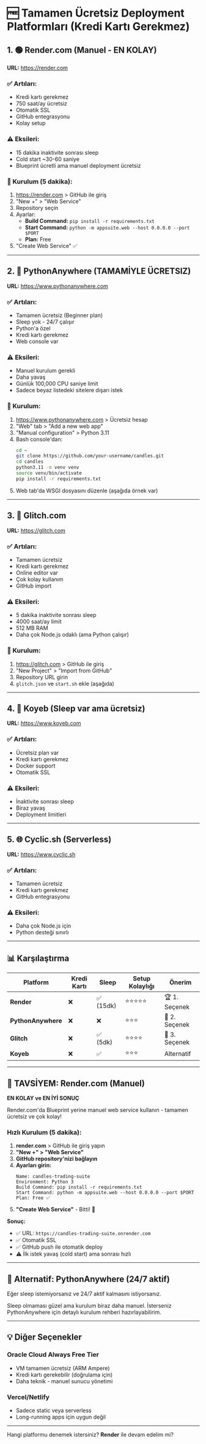 # 🆓 Tamamen Ücretsiz Deployment Platformları (Kredi Kartı Gerekmez)

## 1. 🟢 Render.com (Manuel - EN KOLAY)

**URL:** https://render.com

### ✅ Artıları:
- Kredi kartı gerekmez
- 750 saat/ay ücretsiz
- Otomatik SSL
- GitHub entegrasyonu
- Kolay setup

### ⚠️ Eksileri:
- 15 dakika inaktivite sonrası sleep
- Cold start ~30-60 saniye
- Blueprint ücretli ama manuel deployment ücretsiz

### 🚀 Kurulum (5 dakika):
1. https://render.com > GitHub ile giriş
2. "New +" > "Web Service"
3. Repository seçin
4. Ayarlar:
   - **Build Command:** `pip install -r requirements.txt`
   - **Start Command:** `python -m appsuite.web --host 0.0.0.0 --port $PORT`
   - **Plan:** Free
5. "Create Web Service" ✅

---

## 2. 🐍 PythonAnywhere (TAMAMİYLE ÜCRETSIZ)

**URL:** https://www.pythonanywhere.com

### ✅ Artıları:
- Tamamen ücretsiz (Beginner plan)
- Sleep yok - 24/7 çalışır
- Python'a özel
- Kredi kartı gerekmez
- Web console var

### ⚠️ Eksileri:
- Manuel kurulum gerekli
- Daha yavaş
- Günlük 100,000 CPU saniye limit
- Sadece beyaz listedeki sitelere dışarı istek

### 🚀 Kurulum:
1. https://www.pythonanywhere.com > Ücretsiz hesap
2. "Web" tab > "Add a new web app"
3. "Manual configuration" > Python 3.11
4. Bash console'dan:
   ```bash
   cd ~
   git clone https://github.com/your-username/candles.git
   cd candles
   python3.11 -m venv venv
   source venv/bin/activate
   pip install -r requirements.txt
   ```
5. Web tab'da WSGI dosyasını düzenle (aşağıda örnek var)

---

## 3. 🎨 Glitch.com

**URL:** https://glitch.com

### ✅ Artıları:
- Tamamen ücretsiz
- Kredi kartı gerekmez
- Online editor var
- Çok kolay kullanım
- GitHub import

### ⚠️ Eksileri:
- 5 dakika inaktivite sonrası sleep
- 4000 saat/ay limit
- 512 MB RAM
- Daha çok Node.js odaklı (ama Python çalışır)

### 🚀 Kurulum:
1. https://glitch.com > GitHub ile giriş
2. "New Project" > "Import from GitHub"
3. Repository URL girin
4. `glitch.json` ve `start.sh` ekle (aşağıda)

---

## 4. 🔷 Koyeb (Sleep var ama ücretsiz)

**URL:** https://www.koyeb.com

### ✅ Artıları:
- Ücretsiz plan var
- Kredi kartı gerekmez
- Docker support
- Otomatik SSL

### ⚠️ Eksileri:
- İnaktivite sonrası sleep
- Biraz yavaş
- Deployment limitleri

---

## 5. 🌐 Cyclic.sh (Serverless)

**URL:** https://www.cyclic.sh

### ✅ Artıları:
- Tamamen ücretsiz
- Kredi kartı gerekmez
- GitHub entegrasyonu

### ⚠️ Eksileri:
- Daha çok Node.js için
- Python desteği sınırlı

---

## 📊 Karşılaştırma

| Platform | Kredi Kartı | Sleep | Setup Kolaylığı | Önerim |
|----------|-------------|-------|-----------------|---------|
| **Render** | ❌ | ✅ (15dk) | ⭐⭐⭐⭐⭐ | 🏆 1. Seçenek |
| **PythonAnywhere** | ❌ | ❌ | ⭐⭐⭐ | 🥈 2. Seçenek |
| **Glitch** | ❌ | ✅ (5dk) | ⭐⭐⭐⭐ | 🥉 3. Seçenek |
| **Koyeb** | ❌ | ✅ | ⭐⭐⭐ | Alternatif |

---

## 🎯 TAVSİYEM: Render.com (Manuel)

**EN KOLAY ve EN İYİ SONUÇ**

Render.com'da Blueprint yerine manuel web service kullanın - tamamen ücretsiz ve çok kolay!

### Hızlı Kurulum (5 dakika):

1. **render.com** > GitHub ile giriş yapın
2. **"New +" > "Web Service"**
3. **GitHub repository'nizi bağlayın**
4. **Ayarları girin:**
   ```
   Name: candles-trading-suite
   Environment: Python 3
   Build Command: pip install -r requirements.txt
   Start Command: python -m appsuite.web --host 0.0.0.0 --port $PORT
   Plan: Free ✅
   ```
5. **"Create Web Service"** - Bitti! 🎉

**Sonuç:** 
- ✅ URL: `https://candles-trading-suite.onrender.com`
- ✅ Otomatik SSL
- ✅ GitHub push ile otomatik deploy
- ⚠️ İlk istek yavaş (cold start) ama sonrası hızlı

---

## 🐍 Alternatif: PythonAnywhere (24/7 aktif)

Eğer sleep istemiyorsanız ve 24/7 aktif kalmasını istiyorsanız.

Sleep olmaması güzel ama kurulum biraz daha manuel. İsterseniz PythonAnywhere için detaylı kurulum rehberi hazırlayabilirim.

---

## 💡 Diğer Seçenekler

### Oracle Cloud Always Free Tier
- VM tamamen ücretsiz (ARM Ampere)
- Kredi kartı gerekebilir (doğrulama için)
- Daha teknik - manuel sunucu yönetimi

### Vercel/Netlify
- Sadece static veya serverless
- Long-running apps için uygun değil

---

Hangi platformu denemek istersiniz? **Render** ile devam edelim mi?
